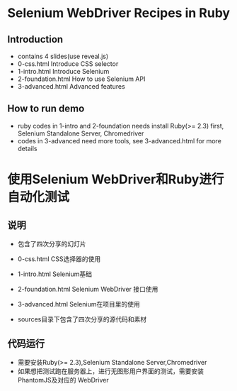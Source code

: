 # Selenium WebDriver Recipes in Ruby

## Introduction
- contains 4 slides(use reveal.js)
 - 0-css.html Introduce CSS selector
 - 1-intro.html Introduce Selenium
 - 2-foundation.html How to use Selenium API
 - 3-advanced.html Advanced features 

## How to run demo
- ruby codes in 1-intro and 2-foundation needs install Ruby(>= 2.3) first, Selenium Standalone Server, Chromedriver
- codes in 3-advanced need more tools, see 3-advanced.html for more details


# 使用Selenium WebDriver和Ruby进行自动化测试

## 说明
- 包含了四次分享的幻灯片
 - 0-css.html CSS选择器的使用
 - 1-intro.html Selenium基础
 - 2-foundation.html Selenium WebDriver 接口使用
 - 3-advanced.html Selenium在项目里的使用

- sources目录下包含了四次分享的源代码和素材

## 代码运行
- 需要安装Ruby(>= 2.3),Selenium Standalone Server,Chromedriver
- 如果想把测试跑在服务器上，进行无图形用户界面的测试，需要安装PhantomJS及对应的 WebDriver